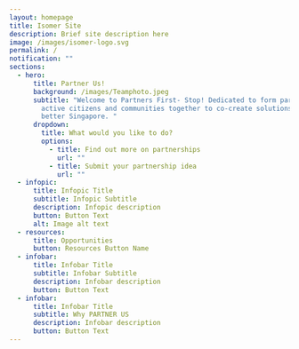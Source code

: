 ```yaml
---
layout: homepage
title: Isomer Site
description: Brief site description here
image: /images/isomer-logo.svg
permalink: /
notification: ""
sections:
  - hero:
      title: Partner Us!
      background: /images/Teamphoto.jpeg
      subtitle: "Welcome to Partners First- Stop! Dedicated to form partnerships with
        active citizens and communities together to co-create solutions for a
        better Singapore. "
      dropdown:
        title: What would you like to do?
        options:
          - title: Find out more on partnerships
            url: ""
          - title: Submit your partnership idea
            url: ""
  - infopic:
      title: Infopic Title
      subtitle: Infopic Subtitle
      description: Infopic description
      button: Button Text
      alt: Image alt text
  - resources:
      title: Opportunities
      button: Resources Button Name
  - infobar:
      title: Infobar Title
      subtitle: Infobar Subtitle
      description: Infobar description
      button: Button Text
  - infobar:
      title: Infobar Title
      subtitle: Why PARTNER US
      description: Infobar description
      button: Button Text
---
```


